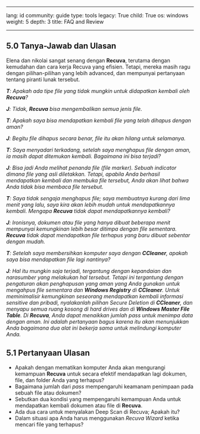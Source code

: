 

---

lang: id
community: guide
type: tools
legacy: True
child: True
os: windows
weight: 5
depth: 3
title: FAQ and Review

---

## 5.0 Tanya-Jawab dan Ulasan ##

Elena dan nikolai sangat senang dengan **Recuva**, terutama dengan kemudahan dan cara kerja Recuva yang efisien. Tetapi, mereka masih ragu dengan pilihan-pilihan yang lebih advanced, dan mempunyai pertanyaan tentang piranti lunak tersebut. 

<div class="background" markdown="1">

***T**: Apakah ada tipe file yang tidak mungkin untuk didapatkan kembali oleh **Recuva**?*

***J**: Tidak, **Recuva** bisa mengembalikan semua jenis file.*

***T**: Apakah saya bisa mendapatkan kembali file yang telah dihapus dengan aman?*

***J**: Begitu file dihapus secara benar, file itu akan hilang untuk selamanya.*

***T**: Saya menyadari terkadang, setelah saya menghapus file dengan aman, ia masih dapat ditemukan kembali. Bagaimana ini bisa terjadi?*

***J**: Bisa jadi Anda melihat penanda file (file marker). Sebuah indicator dimana file yang asli diletakkan. Tetapi, apabila Anda berhasil mendapatkan kembali dan membuka file tersebut, Anda akan lihat bahwa Anda tidak bisa membaca file tersebut.*

***T**: Saya tidak sengaja menghapus file; saya membuatnya kurang dari lima menit yang lalu, saya kira akan lebih mudah untuk mendapatkannya kembali. Mengapa **Recuva** tidak dapat mendapatkannya kembali?*

***J**: Ironisnya, dokumen atau file yang hanya dibuat beberapa menit mempunyai kemungkinan lebih besar ditimpa dengan file sementara. **Recuva** tidak dapat mendapatkan file terhapus yang baru dibuat sebentar dengan mudah.*

***T**: Setelah saya membersihkan komputer saya dengan **CCleaner**, apakah saya bisa mendapatkan file lagi nantinya?*

***J**: Hal itu mungkin saja terjadi, tergantung dengan kepandaian dan narasumber yang melakukan hal tersebut. Tetapi ini tergantung dengan pengaturan akan penghapusan yang aman yang Anda gunakan untuk mengahpus file sementara dan **Windows Registry** di  **CCleaner**. Untuk meminimalisir kemungkinan seseorang mendapatkan kembali informasi sensitive dan pribadi, nyalakanlah pilihan Secure Deletion di **CCleaner**, dan menyapu semua ruang kosong di hard drives dan di **Windows Master File Table**. Di **Recuva**, Anda dapat menaikkan jumlah pass untuk menimpa data dengan aman. Ini adalah pertanyaan bagus karena itu akan menunjukkan Anda bagaimana dua alat ini bekerja sama untuk melindungi komputer Anda.*


</div>

## 5.1 Pertanyaan Ulasan ##

- Apakah dengan mematikan komputer Anda akan mengurangi kemampuan **Recuva** untuk secara efektif mendapatkan lagi dokumen, file, dan folder Anda yang terhapus?
- Bagaimana jumlah dari *pass* mempengaruhi keamanam penimpaan pada sebuah file atau dokumen?
- Sebutkan dua kondisi yang mempengaruhi kemampuan Anda untuk mendapatkan kembali dokumen atau file di **Recuva**.
- Ada dua cara untuk menyalakan Deep Scan di Recuva; Apakah itu?	
- Dalam situasi apa Anda harus menggunakan *Recuva Wizard* ketika mencari file yang terhapus?


